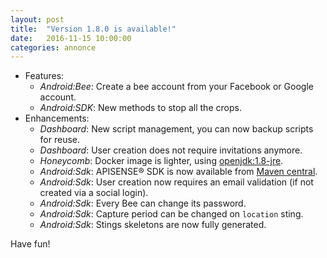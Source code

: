 ```yaml
---
layout: post
title:  "Version 1.8.0 is available!"
date:   2016-11-15 10:00:00
categories: annonce
---
```



- Features:
  - _Android:Bee_: Create a bee account from your Facebook or Google account.
  - _Android:SDK_: New methods to stop all the crops.
- Enhancements:
  - _Dashboard_: New script management, you can now backup scripts for reuse.
  - _Dashboard_: User creation does not require invitations anymore.
  - _Honeycomb_: Docker image is lighter, using [openjdk:1.8-jre](https://hub.docker.com/r/library/openjdk).
  - _Android:Sdk_: APISENSE® SDK is now available from [Maven central](https://search.maven.org/#search%7Cga%7C1%7Ca%3A%22apisense-android-sdk%22).
  - _Android:Sdk_: User creation now requires an email validation (if not created via a social login).
  - _Android:Sdk_: Every Bee can change its password.
  - _Android:Sdk_: Capture period can be changed on `location` sting.
  - _Android:Sdk_: Stings skeletons are now fully generated.

Have fun!
